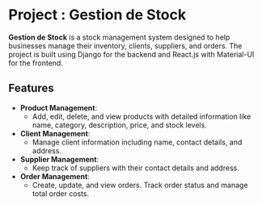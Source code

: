 # Project : Gestion de Stock

**Gestion de Stock** is a stock management system designed to help businesses manage their inventory, clients, suppliers, and orders. The project is built using Django for the backend and React.js with Material-UI for the frontend.

## Features

- **Product Management**: 
  - Add, edit, delete, and view products with detailed information like name, category, description, price, and stock levels.
- **Client Management**: 
  - Manage client information including name, contact details, and address.
- **Supplier Management**: 
  - Keep track of suppliers with their contact details and address.
- **Order Management**: 
  - Create, update, and view orders. Track order status and manage total order costs.
